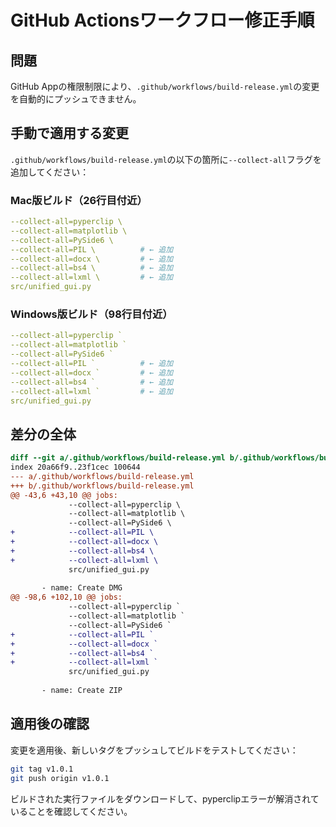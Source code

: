 # GitHub Actionsワークフロー修正手順

## 問題
GitHub Appの権限制限により、`.github/workflows/build-release.yml`の変更を自動的にプッシュできません。

## 手動で適用する変更

`.github/workflows/build-release.yml`の以下の箇所に`--collect-all`フラグを追加してください：

### Mac版ビルド（26行目付近）
```yaml
--collect-all=pyperclip \
--collect-all=matplotlib \
--collect-all=PySide6 \
--collect-all=PIL \          # ← 追加
--collect-all=docx \         # ← 追加
--collect-all=bs4 \          # ← 追加
--collect-all=lxml \         # ← 追加
src/unified_gui.py
```

### Windows版ビルド（98行目付近）
```yaml
--collect-all=pyperclip `
--collect-all=matplotlib `
--collect-all=PySide6 `
--collect-all=PIL `          # ← 追加
--collect-all=docx `         # ← 追加
--collect-all=bs4 `          # ← 追加
--collect-all=lxml `         # ← 追加
src/unified_gui.py
```

## 差分の全体

```diff
diff --git a/.github/workflows/build-release.yml b/.github/workflows/build-release.yml
index 20a66f9..23f1cec 100644
--- a/.github/workflows/build-release.yml
+++ b/.github/workflows/build-release.yml
@@ -43,6 +43,10 @@ jobs:
             --collect-all=pyperclip \
             --collect-all=matplotlib \
             --collect-all=PySide6 \
+            --collect-all=PIL \
+            --collect-all=docx \
+            --collect-all=bs4 \
+            --collect-all=lxml \
             src/unified_gui.py
       
       - name: Create DMG
@@ -98,6 +102,10 @@ jobs:
             --collect-all=pyperclip `
             --collect-all=matplotlib `
             --collect-all=PySide6 `
+            --collect-all=PIL `
+            --collect-all=docx `
+            --collect-all=bs4 `
+            --collect-all=lxml `
             src/unified_gui.py
       
       - name: Create ZIP
```

## 適用後の確認

変更を適用後、新しいタグをプッシュしてビルドをテストしてください：

```bash
git tag v1.0.1
git push origin v1.0.1
```

ビルドされた実行ファイルをダウンロードして、pyperclipエラーが解消されていることを確認してください。

